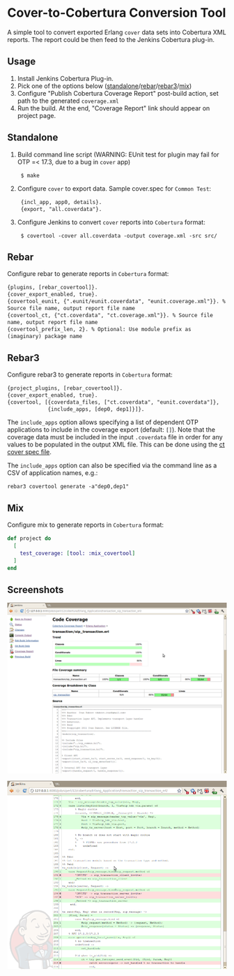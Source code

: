 Cover-to-Cobertura Conversion Tool 
==================================

A simple tool to convert exported Erlang `cover` data sets into Cobertura XML
reports. The report could be then feed to the Jenkins Cobertura plug-in.

Usage
-----

1. Install Jenkins Cobertura Plug-in.
2. Pick one of the options below ([standalone](#standalone)/[rebar](#rebar)/[rebar3](#rebar3)/[mix](#mix))
3. Configure "Publish Cobertura Coverage Report" post-build action, set path
to the generated `coverage.xml`
4. Run the build. At the end, "Coverage Report" link should appear on project page.

## Standalone

1. Build command line script (WARNING: EUnit test for plugin may fail for OTP =< 17.3, due to a bug in `cover` app)

        $ make

2. Configure `cover` to export data. Sample cover.spec for `Common Test`:

        {incl_app, app0, details}.
        {export, "all.coverdata"}.

3. Configure Jenkins to convert `cover` reports into `Cobertura` format:
  
        $ covertool -cover all.coverdata -output coverage.xml -src src/

## Rebar

Configure rebar to generate reports in `Cobertura` format:

```
{plugins, [rebar_covertool]}.
{cover_export_enabled, true}.
{covertool_eunit, {".eunit/eunit.coverdata", "eunit.coverage.xml"}}. % Source file name, output report file name
{covertool_ct, {"ct.coverdata", "ct.coverage.xml"}}. % Source file name, output report file name
{covertool_prefix_len, 2}. % Optional: Use module prefix as (imaginary) package name
```

## Rebar3

Configure rebar3 to generate reports in `Cobertura` format:

```
{project_plugins, [rebar_covertool]}.
{cover_export_enabled, true}.
{covertool, [{coverdata_files, ["ct.coverdata", "eunit.coverdata"]},
             {include_apps, [dep0, dep1]}]}.
```

The `include_apps` option allows specifying a list of dependent OTP applications to include in the coverage export (default: `[]`). Note that the coverage data must be included in the input `.coverdata` file in order for any values to be populated in the output XML file. This can be done using the [ct cover spec file](http://erlang.org/doc/apps/common_test/cover_chapter.html#id85714).

The `include_apps` option can also be specified via the command line as a CSV of application names, e.g.:

```
rebar3 covertool generate -a"dep0,dep1"
```

## Mix

Configure mix to generate reports in `Cobertura` format:

```elixir
def project do
  [
    test_coverage: [tool: :mix_covertool]
  ]
end
```

Screenshots
-----------

![Screenshot1](screenshots/shot1.png)

![Screenshot2](screenshots/shot2.png)
